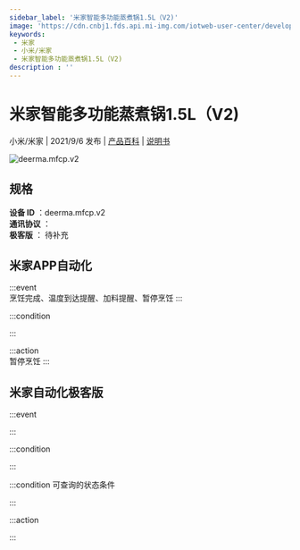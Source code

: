 ```yaml
---
sidebar_label: '米家智能多功能蒸煮锅1.5L（V2)'
image: 'https://cdn.cnbj1.fds.api.mi-img.com/iotweb-user-center/developer_1679069629730yIcFCV6A.png?GalaxyAccessKeyId=AKVGLQWBOVIRQ3XLEW&Expires=9223372036854775807&Signature=91HGhNa5jsiupWyTQoT2k+K/oXs='
keywords: 
 - 米家
 - 小米/米家
 - 米家智能多功能蒸煮锅1.5L（V2)
description : ''
---
```

# 米家智能多功能蒸煮锅1.5L（V2)

小米/米家 | 2021/9/6 发布 | [产品百科](https://home.mi.com/webapp/content/baike/product/index.html?model=deerma.mfcp.v2/) | [说明书](https://home.mi.com/views/introduction.html?model=deerma.mfcp.v2&region=cn)

![deerma.mfcp.v2](https://cdn.cnbj1.fds.api.mi-img.com/iotweb-user-center/developer_1679069629730yIcFCV6A.png?GalaxyAccessKeyId=AKVGLQWBOVIRQ3XLEW&Expires=9223372036854775807&Signature=91HGhNa5jsiupWyTQoT2k+K/oXs=)

## 规格  
> 
**设备 ID** ：deerma.mfcp.v2  
**通讯协议** ：  
**极客版**  ： 待补充 


## 米家APP自动化  

:::event  
烹饪完成、温度到达提醒、加料提醒、暂停烹饪
:::

:::condition  

:::

:::action   
暂停烹饪
:::

## 米家自动化极客版  

:::event  

:::

:::condition  

:::

:::condition 可查询的状态条件  

:::

:::action  

:::

        
